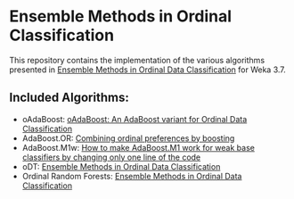 Ensemble Methods in Ordinal Classification
==========================================

This repository contains the implementation of the various algorithms presented
in [Ensemble Methods in Ordinal Data Classification](https://repositorio-aberto.up.pt/handle/10216/73795?locale=en)
for Weka 3.7.

Included Algorithms:
--------------------

* oAdaBoost: [oAdaBoost: An AdaBoost variant for Ordinal Data Classification](http://joaocosta.eu/Portfolio/docs/pubs/oAdaboost2015.pdf)
* AdaBoost.OR: [Combining ordinal preferences by boosting](https://www.csie.ntu.edu.tw/~htlin/paper/doc/wspl09adaboostor.pdf)
* AdaBoost.M1w: [How to make AdaBoost.M1 work for weak base classifiers by changing only one line of the code](http://www.en-trust.at/eibl/wp-content/uploads/sites/3/2013/08/Eibl02_ECML_AdaBoostM1W.pdf)
* oDT: [Ensemble Methods in Ordinal Data Classification](https://repositorio-aberto.up.pt/bitstream/10216/73795/2/99372.pdf)
* Ordinal Random Forests: [Ensemble Methods in Ordinal Data Classification](https://repositorio-aberto.up.pt/bitstream/10216/73795/2/99372.pdf)

